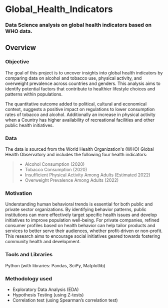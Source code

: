 # Global_Health_Indicators

### Data Science analysis on global health indicators based on WHO data.


## Overview 


### Objective 

The goal of this project is to uncover insights into global health indicators by comparing data on alcohol and tobacco use, physical activity, and overweight prevalence across countries and genders. This analysis aims to identify potential factors that contribute to healthier lifestyle choices and patterns within populations.

The quantitative outcome added to political, cultural and economical context, suggests a positive impact on regulations to lower consumption rates of tobacco and alcohol. Additionally an increase in physical activity when a Country has higher availability of recreational facilities and other public health initiatives.


### Data

The data is sourced from the World Health Organization's (WHO) Global Health Observatory and includes the following four health indicators:

> - Alcohol Consumption (2020)
> - Tobacco Consumption (2020)
> - Insufficient Physical Activity Among Adults (Estimated 2022)
> - Overweight Prevalence Among Adults (2022)


### Motivation

Understanding human behavioral trends is essential for both public and private sector organizations. By identifying behavior patterns, public institutions can more effectively target specific health issues and develop initiatives to improve population well-being.
For private companies, refined consumer profiles based on health behavior can help tailor products and services to better serve their audiences, whether profit-driven or non-profit. This research aims to encourage social initiatives geared towards fostering community health and development.


### Tools and Libraries
Python (with libraries: Pandas, SciPy, Matplotlib)


### Methodology used 
 - Exploratory Data Analysis (EDA)
 - Hypothesis Testing (using Z-tests)
 - Correlation test (using Spearman’s correlation test)
